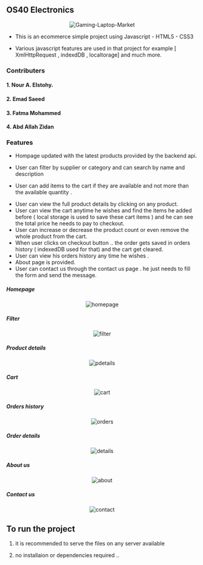 ## OS40 Electronics

<p align="center">
<img  src="https://i.ibb.co/StyJqMX/Gaming-Laptop-Market.jpg" alt="Gaming-Laptop-Market" border="0">
</p>

- This is an ecommerce simple project using Javascript - HTML5 - CSS3

* Various javascript features are used in that project for example [ XmlHttpRequest , indexdDB , localtorage] and much more.

### Contributers

#### 1. Nour A. Elstohy.

#### 2. Emad Saeed

#### 3. Fatma Mohammed

#### 4. Abd Allah Zidan

### Features

- Hompage updated with the latest products provided by the backend api.

* User can filter by supplier or category and can search by name and description

- User can add items to the cart if they are available and not more than the available quantity .

* User can view the full product details by clicking on any product.
* User can view the cart anytime he wishes and find the items he added before ( local storage is used to save these cart items ) and he can see the total price he needs to pay to checkout.
* User can increase or decrease the product count or even remove the whole product from the cart.
* When user clicks on checkout button .. the order gets saved in orders history ( indexedDB used for that) and the cart get cleared.
* User can view his orders history any time he wishes .
* About page is provided.
* User can contact us through the contact us page . he just needs to fill the form and send the message.

##### Homepage

<p align="center">
<img align="center" src="https://i.ibb.co/Js2SktB/homepage.jpg" alt="homepage" border="0">
</p>

##### Filter

<p align="center">
<img align="center" src="https://i.ibb.co/W6kYJ3k/filter.jpg" alt="filter" border="0">
</p>

##### Product details

<p align="center">
<img src="https://i.ibb.co/SwNy4CQ/pdetails.jpg" alt="pdetails" border="0">
</p>

##### Cart

<p align="center">
<img src="https://i.ibb.co/SfYgXHc/cart.jpg" alt="cart" border="0">
</p>

##### Orders history

<p align="center">
<img src="https://i.ibb.co/Jzk4tv3/orders.jpg" alt="orders" border="0">
</p>

##### Order details

<p align="center">
<img src="https://i.ibb.co/99yX2kK/details.jpg" alt="details" border="0">
</p>

##### About us

  <p align="center">
  <img src="https://i.ibb.co/DzGzMcH/about.jpg" alt="about" border="0">
</p>

##### Contact us

<p align="center">
<img src="https://i.ibb.co/WyH2HYJ/contact.jpg" alt="contact" border="0">
</p>

## To run the project

1. it is recommended to serve the files on any server available

2) no installaion or dependencies required ..
